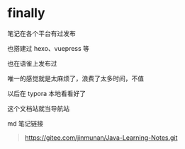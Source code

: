 # finally

笔记在各个平台有过发布

也搭建过 hexo、vuepress 等

也在语雀上发布过

唯一的感觉就是太麻烦了，浪费了太多时间，不值

以后在 typora 本地看看好了

这个文档站就当导航站

md 笔记链接

> https://gitee.com/jinmunan/Java-Learning-Notes.git